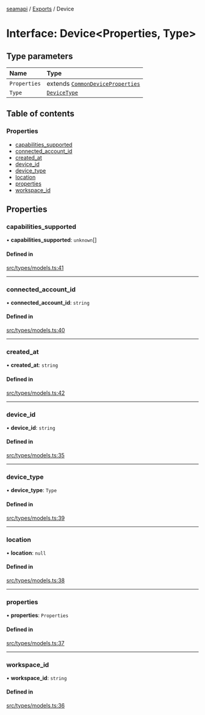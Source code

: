[seamapi](../README.md) / [Exports](../modules.md) / Device

# Interface: Device<Properties, Type\>

## Type parameters

| Name | Type |
| :------ | :------ |
| `Properties` | extends [`CommonDeviceProperties`](../modules.md#commondeviceproperties) |
| `Type` | [`DeviceType`](../modules.md#devicetype) |

## Table of contents

### Properties

- [capabilities\_supported](Device.md#capabilities_supported)
- [connected\_account\_id](Device.md#connected_account_id)
- [created\_at](Device.md#created_at)
- [device\_id](Device.md#device_id)
- [device\_type](Device.md#device_type)
- [location](Device.md#location)
- [properties](Device.md#properties)
- [workspace\_id](Device.md#workspace_id)

## Properties

### capabilities\_supported

• **capabilities\_supported**: `unknown`[]

#### Defined in

[src/types/models.ts:41](https://github.com/seamapi/seamapi-javascript/blob/main/src/types/models.ts#L41)

___

### connected\_account\_id

• **connected\_account\_id**: `string`

#### Defined in

[src/types/models.ts:40](https://github.com/seamapi/seamapi-javascript/blob/main/src/types/models.ts#L40)

___

### created\_at

• **created\_at**: `string`

#### Defined in

[src/types/models.ts:42](https://github.com/seamapi/seamapi-javascript/blob/main/src/types/models.ts#L42)

___

### device\_id

• **device\_id**: `string`

#### Defined in

[src/types/models.ts:35](https://github.com/seamapi/seamapi-javascript/blob/main/src/types/models.ts#L35)

___

### device\_type

• **device\_type**: `Type`

#### Defined in

[src/types/models.ts:39](https://github.com/seamapi/seamapi-javascript/blob/main/src/types/models.ts#L39)

___

### location

• **location**: ``null``

#### Defined in

[src/types/models.ts:38](https://github.com/seamapi/seamapi-javascript/blob/main/src/types/models.ts#L38)

___

### properties

• **properties**: `Properties`

#### Defined in

[src/types/models.ts:37](https://github.com/seamapi/seamapi-javascript/blob/main/src/types/models.ts#L37)

___

### workspace\_id

• **workspace\_id**: `string`

#### Defined in

[src/types/models.ts:36](https://github.com/seamapi/seamapi-javascript/blob/main/src/types/models.ts#L36)
